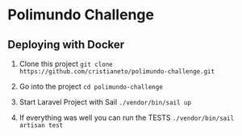 # Polimundo Challenge

## Deploying with Docker

1. Clone this project `git clone https://github.com/cristianeto/polimundo-challenge.git`

2. Go into the project `cd polimundo-challenge`

3. Start Laravel Project with Sail `./vendor/bin/sail up`

4. If everything was well you can run the TESTS `./vendor/bin/sail artisan test`


